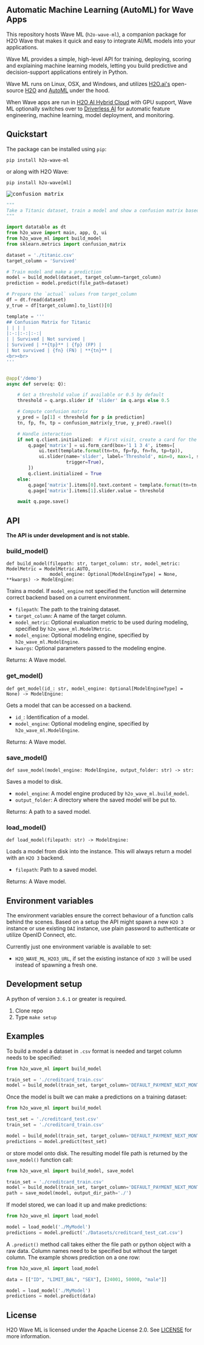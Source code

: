 ## Automatic Machine Learning (AutoML) for Wave Apps

This repository hosts Wave ML (`h2o-wave-ml`), a companion package for H2O Wave that makes it quick and easy to integrate AI/ML models into your applications.

Wave ML provides a simple, high-level API for training, deploying, scoring and explaining machine learning models, letting you build predictive and decision-support applications entirely in Python.

Wave ML runs on Linux, OSX, and Windows, and utilizes [H2O.ai's](https://h2o.ai) open-source [H2O](https://github.com/h2oai/h2o-3) and [AutoML](https://docs.h2o.ai/h2o/latest-stable/h2o-docs/automl.html) under the hood.

When Wave apps are run in [H2O AI Hybrid Cloud](https://www.h2o.ai/hybrid-cloud/) with GPU support, Wave ML optionally switches over to [Driverless AI](https://www.h2o.ai/products/h2o-driverless-ai/) for automatic feature engineering, machine learning, model deployment, and monitoring.

## Quickstart

The package can be installed using `pip`:

```shell script
pip install h2o-wave-ml
```

or along with H2O Wave:

```shell script
pip install h2o-wave[ml]
```

<kbd><img src="assets/cm.gif" alt="confusion matrix"></kbd>

```python
"""
Take a Titanic dataset, train a model and show a confusion matrix based on that model.
"""

import datatable as dt
from h2o_wave import main, app, Q, ui
from h2o_wave_ml import build_model
from sklearn.metrics import confusion_matrix

dataset = './titanic.csv'
target_column = 'Survived'

# Train model and make a prediction
model = build_model(dataset, target_column=target_column)
prediction = model.predict(file_path=dataset)

# Prepare the `actual` values from target_column
df = dt.fread(dataset)
y_true = df[target_column].to_list()[0]

template = '''
## Confusion Matrix for Titanic
| | | |
|:-:|:-:|:-:|
| | Survived | Not survived |
| Survived | **{tp}** | {fp} (FP) |
| Not survived | {fn} (FN) | **{tn}** |
<br><br>
'''


@app('/demo')
async def serve(q: Q):

    # Get a threshold value if available or 0.5 by default
    threshold = q.args.slider if 'slider' in q.args else 0.5

    # Compute confusion matrix
    y_pred = [p[1] < threshold for p in prediction]
    tn, fp, fn, tp = confusion_matrix(y_true, y_pred).ravel()

    # Handle interaction
    if not q.client.initialized:  # First visit, create a card for the matrix
        q.page['matrix'] = ui.form_card(box='1 1 3 4', items=[
            ui.text(template.format(tn=tn, fp=fp, fn=fn, tp=tp)),
            ui.slider(name='slider', label='Threshold', min=0, max=1, step=0.01, value=0.5,
                      trigger=True),
        ])
        q.client.initialized = True
    else:
        q.page['matrix'].items[0].text.content = template.format(tn=tn, fp=fp, fn=fn, tp=tp)
        q.page['matrix'].items[1].slider.value = threshold

    await q.page.save()
```

## API

**The API is under development and is not stable.**

### build_model()

```python3
def build_model(filepath: str, target_column: str, model_metric: ModelMetric = ModelMetric.AUTO,
                model_engine: Optional[ModelEngineType] = None, **kwargs) -> ModelEngine:
```

Trains a model. If `model_engine` not specified the function will determine correct backend based on a current environment.

- `filepath`: The path to the training dataset.
- `target_column`: A name of the target column.
- `model_metric`: Optional evaluation metric to be used during modeling, specified by `h2o_wave_ml.ModelMetric`.
- `model_engine`: Optional modeling engine, specified by `h2o_wave_ml.ModelEngine`.
- `kwargs`: Optional parameters passed to the modeling engine.

Returns:
    A Wave model.

### get_model()

```python3
def get_model(id_: str, model_engine: Optional[ModelEngineType] = None) -> ModelEngine:
```

Gets a model that can be accessed on a backend.

- `id_`: Identification of a model.
- `model_engine`: Optional modeling engine, specified by `h2o_wave_ml.ModelEngine`.

Returns:
    A Wave model.

### save_model()

```python3
def save_model(model_engine: ModelEngine, output_folder: str) -> str:
```

Saves a model to disk.

- `model_engine`: A model engine produced by `h2o_wave_ml.build_model`.
- `output_folder`: A directory where the saved model will be put to.

Returns:
    A path to a saved model.

### load_model()

```python3
def load_model(filepath: str) -> ModelEngine:
```

Loads a model from disk into the instance. This will always return a model with an `H2O 3` backend.

- `filepath`: Path to a saved model.

Returns:
    A Wave model.

## Environment variables

The environment variables ensure the correct behaviour of a function calls behind the scenes. Based on a setup the API might spawn a new `H2O 3` instance or use existing `DAI` instance, use plain password to authenticate or utilize OpenID Connect, etc.

Currently just one environment variable is available to set:

- `H2O_WAVE_ML_H2O3_URL`, if set the existing instance of `H2O 3` will be used instead of spawning a fresh one.

## Development setup 

A python of version `3.6.1` or greater is required.

1. Clone repo
2. Type `make setup`

## Examples

To build a model a dataset in `.csv` format is needed and target column needs to be specified:

```python
from h2o_wave_ml import build_model

train_set = './creditcard_train.csv'
model = build_model(train_set, target_column='DEFAULT_PAYMENT_NEXT_MONTH')
```

Once the model is built we can make a predictions on a training dataset:

```python
from h2o_wave_ml import build_model

test_set = './creditcard_test.csv'
train_set = './creditcard_train.csv'

model = build_model(train_set, target_column='DEFAULT_PAYMENT_NEXT_MONTH')
predictions = model.predict(test_set)
```

or store model onto disk. The resulting model file path is returned by the `save_model()` function call:

```python
from h2o_wave_ml import build_model, save_model

train_set = './creditcard_train.csv'
model = build_model(train_set, target_column='DEFAULT_PAYMENT_NEXT_MONTH')
path = save_model(model, output_dir_path='./')
```

If model stored, we can load it up and make predictions:

```python
from h2o_wave_ml import load_model

model = load_model('./MyModel')
predictions = model.predict('./Datasets/creditcard_test_cat.csv')
```

A `.predict()` method call takes either the file path or python object with a raw data. Column names need to be specified but without the target column. The example shows prediction on a one row:

```python
from h2o_wave_ml import load_model

data = [["ID", "LIMIT_BAL", "SEX"], [24001, 50000, "male"]]

model = load_model('./MyModel')
predictions = model.predict(data)
```

## License

H2O Wave ML is licensed under the Apache License 2.0. See [LICENSE](LICENSE) for more information.
